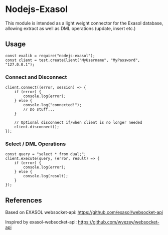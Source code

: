 # Nodejs-Exasol

This module is intended as a light weight connector for the Exasol database, allowing extract as well as DML operations (update, insert etc.)

## Usage

```
const exalib = require("nodejs-exasol");
const client = test.createClient("MyUsername", "MyPassword", "127.0.0.1");
```

### Connect and Disconnect

```
client.connect((error, session) => {
    if (error) {
        console.log(error);
    } else {
        console.log("connected!");
        // Do stuff...
    }

    // Optional disconnect if/when client is no longer needed
    client.disconnect();
});
```

### Select / DML Operations

```
const query = "select * from dual;";
client.execute(query, (error, result) => {
    if (error) {
        console.log(error);
    } else {
        console.log(result);
    }
});
```


## References
Based on EXASOL websocket-api: https://github.com/exasol/websocket-api

Inspired by exasol-websocket-api: https://github.com/wvezey/websocket-api